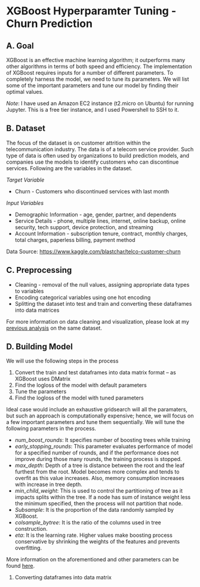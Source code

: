 # XGBoost Hyperparamter Tuning - Churn Prediction

## A. Goal
XGBoost is an effective machine learning algorithm; it outperforms many other algorithms in terms of both speed and efficiency. The implementation of XGBoost requires inputs for a number of different parameters. To completely harness the model, we need to tune its parameters. We will list some of the important parameters and tune our model by finding their optimal values. 

*Note*: I have used an Amazon EC2 instance (t2.micro on Ubuntu) for running Jupyter. This is a free tier instance, and I used Powershell to SSH to it.

## B. Dataset
The focus of the dataset is on customer attrition within the telecommunication industry. The data is of a telecom service provider. Such type of data is often used by organizations to build prediction models, and companies use the models to identify customers who can discontinue services. Following are the variables in the dataset.

*Target Variable*  
- Churn - Customers who discontinued services with last month

*Input Variables*  
- Demographic Information - age, gender, partner, and dependents  
- Service Details - phone, multiple lines, internet, online backup, online security, tech support, device protection, and streaming  
- Account Information - subscription tenure, contract, monthly charges, total charges, paperless billing, payment method  

Data Source: https://www.kaggle.com/blastchar/telco-customer-churn

## C. Preprocessing
- Cleaning - removal of the null values, assigning appropriate data types to variables  
- Encoding categorical variables using one hot encoding  
- Splitting the dataset into test and train and converting these dataframes into data matrices  

For more information on data cleaning and visualization, please look at my [previous analysis](https://github.com/Nickssingh/Churn-Prediction-Model-Telecommunication) on the same dataset.  

## D. Building Model

We will use the following steps in the process  
1.	Convert the train and test dataframes into data matrix format – as XGBoost uses DMatrix
2.	Find the logloss of the model with default parameters
3.	Tune the parameters
4.	Find the logloss of the model with tuned parameters  

Ideal case would include an exhaustive gridsearch will all the paramaters, but such an approach is computationally expensive; hence, we will focus on a few important parameters and tune them sequentially. We will tune the following parameters in the process.  
-	*num_boost_rounds*: It specifies number of boosting trees while training
-	*early_stopping_rounds*: This parameter evaluates performance of model for a specified number of rounds, and if the performance does not improve during those many rounds, the training process is stopped.
-	*max_depth*: Depth of a tree is distance between the root and the leaf furthest from the root. Model becomes more complex and tends to overfit as this value increases. Also, memory consumption increases with increase in tree depth.
-	*min_child_weight*: This is used to control the partitioning of tree as it impacts splits within the tree. If a node has sum of instance weight less the minimum specified, then the process will not partition that node. 
-	*Subsample*: It is the proportion of the data randomly sampled by XGBoost. 
-	*colsample_bytree*: It is the ratio of the columns used in tree construction. 
-	*eta*: It is the learning rate. Higher values make boosting process conservative by shrinking the weights of the features and prevents overfitting.

More information on the aforementioned and other parameters can be found [here](https://xgboost.readthedocs.io/en/latest/parameter.html).  

1. Converting dataframes into data matrix
